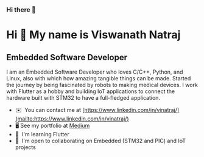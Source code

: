 ### Hi there 👋

Hi 👋 My name is Viswanath Natraj
=================================

Embedded Software Developer
---------------------------

I am an Embedded Software Developer who loves C/C++, Python, and Linux, also with which how amazing tangible things can be made. Started the journey by being fascinated by robots to making medical devices. I work with Flutter as a hobby and building IoT applications to connect the hardware built with STM32 to have a full-fledged application.

* ✉️  You can contact me at [https://www.linkedin.com/in/vinatraj/](mailto:https://www.linkedin.com/in/vinatraj/)
* 🖥️  See my portfolio at [Medium](http://medium.com/@viswanathnataraj)
* 🧠  I'm learning Flutter
* 🤝  I'm open to collaborating on Embedded (STM32 and PIC) and IoT projects

<!--
**viswa08/viswa08** is a ✨ _special_ ✨ repository because its `README.md` (this file) appears on your GitHub profile.

Here are some ideas to get you started:

- 🔭 I’m currently working on ...
- 🌱 I’m currently learning ...
- 👯 I’m looking to collaborate on ...
- 🤔 I’m looking for help with ...
- 💬 Ask me about ...
- 📫 How to reach me: ...
- 😄 Pronouns: ...
- ⚡ Fun fact: ...
-->
